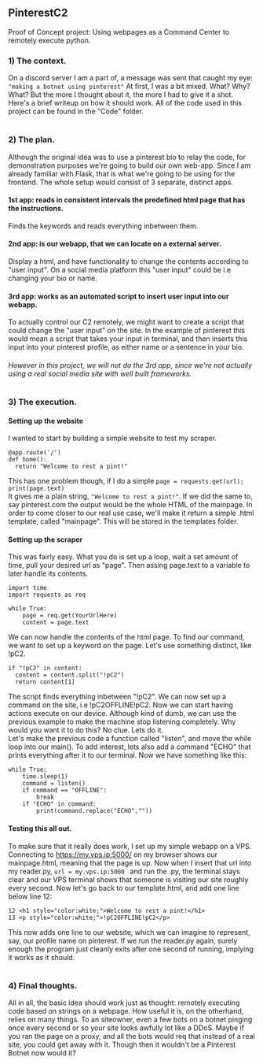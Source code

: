 ## PinterestC2
Proof of Concept project:
Using webpages as a Command Center to remotely execute python.

### 1) The context.
On a discord server I am a part of, a message was sent that caught my eye:
``` "making a botnet using pinterest" ```
At first, I was a bit mixed. What? Why? What? But the more I thought about it, the more I had to give it a shot. 
Here's a brief writeup on how it should work. All of the code used in this project can be found in the "Code" folder.
#
### 2) The plan.
Although the original idea was to use a pinterest bio to relay the code, for demonstration purposes we're going to build our own web-app.
Since I am already familiar with Flask, that is what we're going to be using for the frontend. 
The whole setup would consist of 3 separate, distinct apps.
#### 1st app: reads in consistent intervals the predefined html page that has the instructions. 
  Finds the keywords and reads everything inbetween them.
#### 2nd app: is our webapp, that we can locate on a external server. 
  Display a html, and have functionality to change the contents according to "user input".
  On a social media platform this "user input" could be i.e changing your bio or name.
#### 3rd app: works as an automated script to insert user input into our webapp.
  To actually control our C2 remotely, we might want to create a script that could change the "user input" on the site.
  In the example of pinterest this would mean a script that takes your input in terminal, and then inserts this input 
  into your pinterest profile, as either name or a sentence in your bio.
  ###### However in this project, we will not do the 3rd app, since we're not actually using a real social media site with well built frameworks.
 #
 ### 3) The execution.  
  
#### Setting up the website
I wanted to start by building a simple website to test my scraper.  
  ```
  @app.route('/')  
  def home():  
    return "Welcome to rest a pint!"  
  ```
This has one problem though,
if I do a simple
``` page = requests.get(url); print(page.text) ```  
It gives me a plain string, ``` "Welcome to rest a pint!" ```. If we did the same to, say pinterest.com the output would be the whole HTML of the mainpage.
In order to come closer to our real use case, we'll make it return a simple .html template, called "mainpage". This will be stored in the templates folder.
#### Setting up the scraper
This was fairly easy. 
What you do is set up a loop, wait a set amount of time, pull your desired url as "page". Then assing page.text to a variable to later handle its contents.
```  
import time  
import requests as req  
  
while True:  
    page = req.get(YourUrlHere)  
    content = page.text  
```
We can now handle the contents of the html page. To find our command, we want to set up a keyword on the page. Let's use something distinct, like !pC2.
```  
if "!pC2" in content:  
  content = content.split("!pC2")
  return content[1]
```  
The script finds everything inbetween "!pC2". We can now set up a command on the site, i.e !pC2OFFLINE!pC2.
Now we can start having actions execute on our device. Although kind of dumb, we can use the previous example to make the machine stop listening completely. Why would you want it to do this? No clue. Lets do it.    
Let's make the previous code a function called "listen", and move the while loop into our main(). To add interest, 
lets also add a command "ECHO" that prints everything after it to our terminal.
Now we have something like this:
```  
while True:
    time.sleep(1)
    command = listen()
    if command == "OFFLINE":
        break  
    if "ECHO" in command:
        print(command.replace("ECHO",""))
```  
#### Testing this all out.
To make sure that it really does work, I set up my simple webapp on a VPS. Connecting to https://my.vps.ip:5000/ on my browser shows our mainpage.html, meaning that the page is up. Now when I insert that url into my reader.py,   ```url = my.vps.ip:5000 ``` and run the .py, the terminal stays clear and our VPS terminal shows that someone is visiting our site roughly every second. Now let's go back to our template.html, and add one line below line 12:  
```  
12 <h1 style="color:white;">Welcome to rest a pint!</h1>     
13 <p style="color:white;">!pC2OFFLINE!pC2</p>  
```  
This now adds one line to our website, which we can imagine to represent, say, our profile name on pinterest. If we run the reader.py again, surely enough the program just cleanly exits after one second of running, implying it works as it should.
#
### 4) Final thoughts.
All in all, the basic idea should work just as thought: remotely executing code based on strings on a webpage. How useful it is, on the otherhand, relies on many things. 
To an siteowner, even a few bots on a botnet pinging once every second or so your site looks awfully lot like a DDoS. Maybe if you ran the page on a proxy, and all the bots would req that instead of a real site, you could get away with it. Though then it wouldn't be a Pinterest Botnet now would it?  
